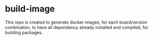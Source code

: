 # build-image

This repo is created to generate docker images, for each board/version combination, to have all dependency already installed and compiled, for building packages.
